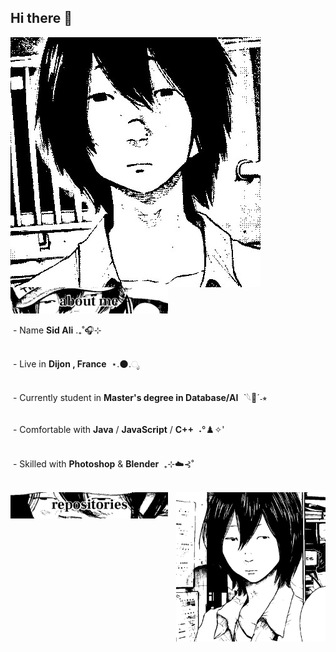 ## Hi there 👋
<!-- ![Presentation](./Img/presentationGH.gif) -->
<img src="./Img/sekigit1.jpg" align="left" >

<img src="Img/aboutme.jpg" width="50%" >





&nbsp;- Name **Sid Ali**  .₊˚🎧⊹
<br/>
<br/>

&nbsp;- Live in **Dijon , France** &nbsp;⋆.🌑.ೃ
<br/>
<br/>

&nbsp;- Currently student in **Master's degree in Database/AI** &nbsp;ˋ𓆩🔘ˊ˗⭒
<br/>
<br/>

&nbsp;- Comfortable with **Java** / **JavaScript** / **C++** &nbsp;˖°♟️✧'
<br/>
<br/>

&nbsp;- Skilled with **Photoshop** & **Blender**  &nbsp;₊⊹݁☁️⊰˚
<br/>
<br/>

<img src="./Img/sekigit2.jpg" align="right" width="47.5%">
<img src="./Img/sekirepo.jpg" width="50%" >
<!--
<img src="./Img/sekigit3.jpg" width="50%">
<img src="./Img/sekigit4.jpg" width="50%" height="50%">

**0x5id/0x5id** is a ✨ _special_ ✨ repository because its `README.md` (this file) appears on your GitHub profile.

Here are some ideas to get you started:

- 🔭 I’m currently working on ...
- 🌱 I’m currently learning ...
- 👯 I’m looking to collaborate on ...
- 🤔 I’m looking for help with ...
- 💬 Ask me about ...
- 📫 How to reach me: ...
- 😄 Pronouns: ...
- ⚡ Fun fact: ...
-->
